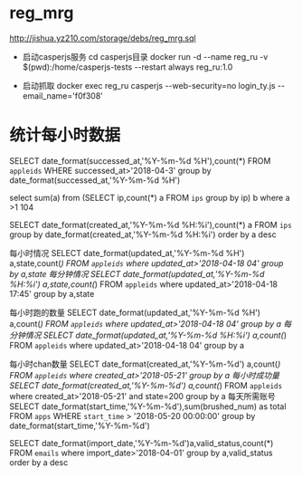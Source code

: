 # reg_mrg

http://jishua.yz210.com/storage/debs/reg_mrg.sql


* 启动casperjs服务
cd casperjs目录
docker run -d --name reg_ru -v $(pwd):/home/casperjs-tests --restart always reg_ru:1.0

* 启动抓取
docker exec reg_ru casperjs --web-security=no login_ty.js --email_name='f0f308'

# 统计每小时数据
SELECT date_format(successed_at,'%Y-%m-%d %H'),count(*) FROM `appleids` WHERE successed_at>'2018-04-3' group by date_format(successed_at,'%Y-%m-%d %H')

select sum(a) from (SELECT ip,count(*) a FROM `ips` group by ip) b where a >1  104

SELECT date_format(created_at,'%Y-%m-%d %H:%i'),count(*) a FROM `ips` group by date_format(created_at,'%Y-%m-%d %H:%i') order by a desc

每小时情况
SELECT date_format(updated_at,'%Y-%m-%d %H') a,state,count(*) FROM `appleids` where updated_at>'2018-04-18 04' group by a,state
每分钟情况
SELECT date_format(updated_at,'%Y-%m-%d %H:%i') a,state,count(*) FROM `appleids` where updated_at>'2018-04-18 17:45' group by a,state

每小时跑的数量
SELECT date_format(updated_at,'%Y-%m-%d %H') a,count(*) FROM `appleids` where updated_at>'2018-04-18 04' group by a
每分钟情况
SELECT date_format(updated_at,'%Y-%m-%d %H:%i') a,count(*) FROM `appleids` where updated_at>'2018-04-18 04' group by a

每小时chan数量
SELECT date_format(created_at,'%Y-%m-%d') a,count(*) FROM `appleids` where created_at>'2018-05-21' group by a
每小时成功量
SELECT date_format(created_at,'%Y-%m-%d') a,count(*) FROM `appleids` where created_at>'2018-05-21' and state=200 group by a
每天所需账号
SELECT date_format(start_time,'%Y-%m-%d'),sum(brushed_num) as total FROM `apps` WHERE `start_time` > '2018-05-20 00:00:00' group by date_format(start_time,'%Y-%m-%d')


<!-- 每天账号被封状态 -->
SELECT date_format(import_date,'%Y-%m-%d')a,valid_status,count(*) FROM `emails` where import_date>'2018-04-01' group by a,valid_status order by a desc